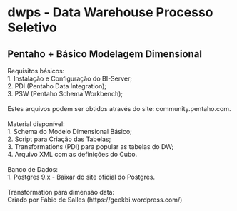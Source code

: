 # dwps - Data Warehouse Processo Seletivo
## Pentaho + Básico Modelagem Dimensional
<p>
  Requisitos básicos:<br/>
    1. Instalação e Configuração do BI-Server;<br/>
    2. PDI (Pentaho Data Integration); <br/>
    3. PSW (Pentaho Schema Workbench); <br/><br/>
  Estes arquivos podem ser obtidos através do site: community.pentaho.com. <br/><br/>
  Material disponível:<br/>
    1. Schema do Modelo Dimensional Básico; <br/>
    2. Script para Criação das Tabelas;<br/>
    3. Transformations (PDI) para popular as tabelas do DW;<br/>
    4. Arquivo XML com as definições do Cubo.<br/><br/>
  Banco de Dados:<br/>
    1. Postgres 9.x  - Baixar do site oficial do Postgres.<br/><br/>
  Transformation para dimensão data:<br/>
    Criado por Fábio de Salles (https://geekbi.wordpress.com/)
</p>

